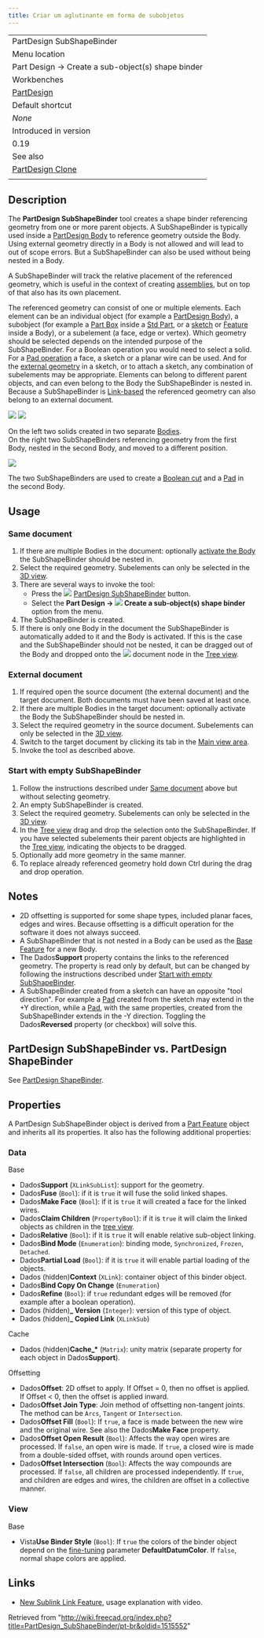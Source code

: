 ```yaml
---
title: Criar um aglutinante em forma de subobjetos
---
```

|  |
| --- |
| PartDesign SubShapeBinder |
| Menu location |
| Part Design → Create a sub-object(s) shape binder |
| Workbenches |
| [PartDesign](/PartDesign_Workbench "PartDesign Workbench") |
| Default shortcut |
| *None* |
| Introduced in version |
| 0.19 |
| See also |
| [PartDesign Clone](/PartDesign_Clone "PartDesign Clone") |
|  |

## Description

The **PartDesign SubShapeBinder** tool creates a shape binder referencing geometry from one or more parent objects. A SubShapeBinder is typically used inside a [PartDesign Body](/PartDesign_Body "PartDesign Body") to reference geometry outside the Body. Using external geometry directly in a Body is not allowed and will lead to out of scope errors. But a SubShapeBinder can also be used without being nested in a Body.

A SubShapeBinder will track the relative placement of the referenced geometry, which is useful in the context of creating [assemblies](/Assembly "Assembly"), but on top of that also has its own placement.

The referenced geometry can consist of one or multiple elements. Each element can be an individual object (for example a [PartDesign Body](/PartDesign_Body "PartDesign Body")), a subobject (for example a [Part Box](/Part_Box "Part Box") inside a [Std Part](/Std_Part "Std Part"), or a [sketch](/PartDesign_NewSketch "PartDesign NewSketch") or [Feature](/PartDesign_Feature "PartDesign Feature") inside a Body), or a subelement (a face, edge or vertex). Which geometry should be selected depends on the intended purpose of the SubShapeBinder. For a Boolean operation you would need to select a solid. For a [Pad operation](/PartDesign_Pad "PartDesign Pad") a face, a sketch or a planar wire can be used. And for the [external geometry](/Sketcher_External "Sketcher External") in a sketch, or to attach a sketch, any combination of subelements may be appropriate. Elements can belong to different parent objects, and can even belong to the Body the SubShapeBinder is nested in. Because a SubShapeBinder is [Link-based](/Std_LinkMake "Std LinkMake") the referenced geometry can also belong to an external document.

![](/images/PartDesign_SubShapeBinder_example_1.png) ![](/images/PartDesign_SubShapeBinder_example_2.png)

On the left two solids created in two separate [Bodies](/PartDesign_Body "PartDesign Body").  
On the right two SubShapeBinders referencing geometry from the first Body, nested in the second Body, and moved to a different position.

![](/images/PartDesign_SubShapeBinder_example_3.png)

The two SubShapeBinders are used to create a [Boolean cut](/PartDesign_Boolean "PartDesign Boolean") and a [Pad](/PartDesign_Pad "PartDesign Pad") in the second Body.

## Usage

### Same document

1. If there are multiple Bodies in the document: optionally [activate the Body](/PartDesign_Body#Active_status "PartDesign Body") the SubShapeBinder should be nested in.
2. Select the required geometry. Subelements can only be selected in the [3D view](/3D_view "3D view").
3. There are several ways to invoke the tool:
   * Press the ![](/images/PartDesign_SubShapeBinder.svg) [PartDesign SubShapeBinder](/PartDesign_SubShapeBinder "PartDesign SubShapeBinder") button.
   * Select the **Part Design → ![](/images/PartDesign_SubShapeBinder.svg) Create a sub-object(s) shape binder** option from the menu.
4. The SubShapeBinder is created.
5. If there is only one Body in the document the SubShapeBinder is automatically added to it and the Body is activated. If this is the case and the SubShapeBinder should not be nested, it can be dragged out of the Body and dropped onto the ![](/images/Document.svg) document node in the [Tree view](/Tree_view "Tree view").

### External document

1. If required open the source document (the external document) and the target document. Both documents must have been saved at least once.
2. If there are multiple Bodies in the target document: optionally activate the Body the SubShapeBinder should be nested in.
3. Select the required geometry in the source document. Subelements can only be selected in the [3D view](/3D_view "3D view").
4. Switch to the target document by clicking its tab in the [Main view area](/Main_view_area "Main view area").
5. Invoke the tool as described above.

### Start with empty SubShapeBinder

1. Follow the instructions described under [Same document](#Same_document) above but without selecting geometry.
2. An empty SubShapeBinder is created.
3. Select the required geometry. Subelements can only be selected in the [3D view](/3D_view "3D view").
4. In the [Tree view](/Tree_view "Tree view") drag and drop the selection onto the SubShapeBinder. If you have selected subelements their parent objects are highlighted in the [Tree view](/Tree_view "Tree view"), indicating the objects to be dragged.
5. Optionally add more geometry in the same manner.
6. To replace already referenced geometry hold down Ctrl during the drag and drop operation.

## Notes

* 2D offsetting is supported for some shape types, included planar faces, edges and wires. Because offsetting is a difficult operation for the software it does not always succeed.
* A SubShapeBinder that is not nested in a Body can be used as the [Base Feature](/PartDesign_Body#Base_Feature "PartDesign Body") for a new Body.
* The Dados**Support** property contains the links to the referenced geometry. The property is read only by default, but can be changed by following the instructions described under [Start with empty SubShapeBinder](#Start_with_empty_SubShapeBinder).
* A SubShapeBinder created from a sketch can have an opposite "tool direction". For example a [Pad](/PartDesign_Pad "PartDesign Pad") created from the sketch may extend in the +Y direction, while a [Pad](/PartDesign_Pad "PartDesign Pad"), with the same properties, created from the SubShapeBinder extends in the -Y direction. Toggling the Dados**Reversed** property (or checkbox) will solve this.

## PartDesign SubShapeBinder vs. PartDesign ShapeBinder

See [PartDesign ShapeBinder](/PartDesign_ShapeBinder#PartDesign_SubShapeBinder_vs._PartDesign_ShapeBinder "PartDesign ShapeBinder").

## Properties

A PartDesign SubShapeBinder object is derived from a [Part Feature](/Part_Feature "Part Feature") object and inherits all its properties. It also has the following additional properties:

### Data

Base

* Dados**Support** (`XLinkSubList`): support for the geometry.
* Dados**Fuse** (`Bool`): if it is `true` it will fuse the solid linked shapes.
* Dados**Make Face** (`Bool`): if it is `true` it will created a face for the linked wires.
* Dados**Claim Children** (`PropertyBool`): if it is `true` it will claim the linked objects as children in the [tree view](/Tree_view "Tree view").
* Dados**Relative** (`Bool`): if it is `true` it will enable relative sub-object linking.
* Dados**Bind Mode** (`Enumeration`): binding mode, `Synchronized`, `Frozen`, `Detached`.
* Dados**Partial Load** (`Bool`): if it is `true` it will enable partial loading of the objects.
* Dados (hidden)**Context** (`XLink`): container object of this binder object.
* Dados**Bind Copy On Change** (`Enumeration`)
* Dados**Refine** (`Bool`): if `true` redundant edges will be removed (for example after a boolean operation).
* Dados (hidden)**\_ Version** (`Integer`): version of this type of object.
* Dados (hidden)**\_ Copied Link** (`XLinkSub`)

Cache

* Dados (hidden)**Cache\_\*** (`Matrix`): unity matrix (separate property for each object in Dados**Support**).

Offsetting

* Dados**Offset**: 2D offset to apply. If Offset = 0, then no offset is applied. If Offset < 0, then the offset is applied inward.
* Dados**Offset Join Type**: Join method of offsetting non-tangent joints. The method can be `Arcs`, `Tangent` or `Intersection`.
* Dados**Offset Fill** (`Bool`): If `true`, a face is made between the new wire and the original wire. See also the Dados**Make Face** property.
* Dados**Offset Open Result** (`Bool`): Affects the way open wires are processed. If `false`, an open wire is made. If `true`, a closed wire is made from a double-sided offset, with rounds around open vertices.
* Dados**Offset Intersection** (`Bool`): Affects the way compounds are processed. If `false`, all children are processed independently. If `true`, and children are edges and wires, the children are offset in a collective manner.

### View

Base

* Vista**Use Binder Style** (`Bool`): If `true` the colors of the binder object depend on the [fine-tuning](/Fine-tuning#PartDesign_Workbench "Fine-tuning") parameter **DefaultDatumColor**. If `false`, normal shape colors are applied.

## Links

* [New Sublink Link Feature](https://forum.freecadweb.org/viewtopic.php?t=41450), usage explanation with video.

Retrieved from "<http://wiki.freecad.org/index.php?title=PartDesign_SubShapeBinder/pt-br&oldid=1515552>"